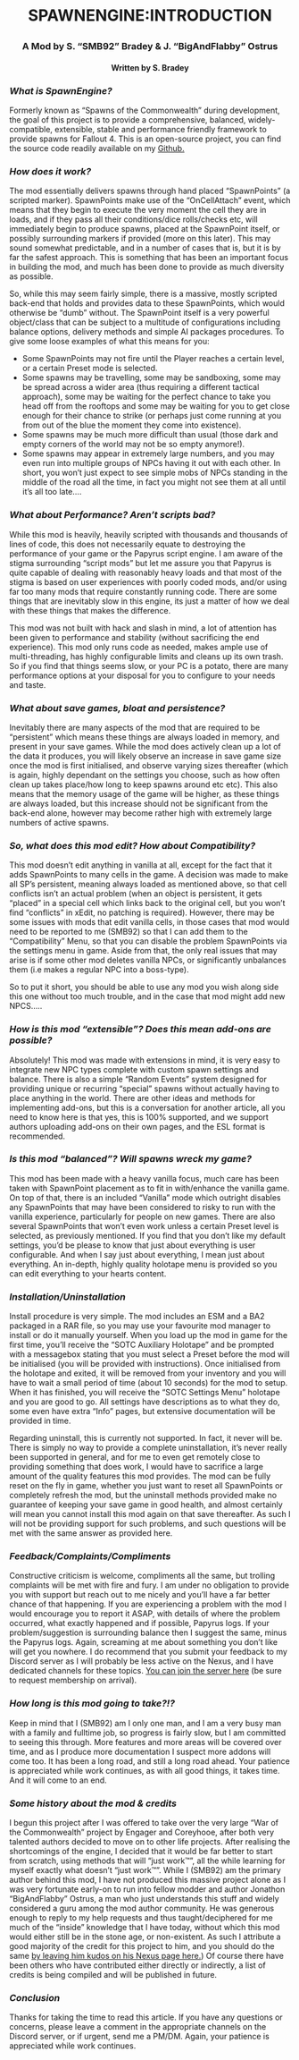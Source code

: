 # <p align="center"> SPAWNENGINE:INTRODUCTION 
### <p align="center"> A Mod by S. “SMB92” Bradey & J. “BigAndFlabby” Ostrus 
#### <p align="center"> Written by S. Bradey 
 
 
### *What is SpawnEngine?*

Formerly known as “Spawns of the Commonwealth” during development, the goal of this project is to provide a comprehensive, balanced, widely-compatible, extensible, stable and performance friendly framework to provide spawns for Fallout 4. This is an open-source project, you can find the source code readily available on my [Github.](https://github.com/SMB92/F4-SpawnEngine) 


### *How does it work?*

The mod essentially delivers spawns through hand placed “SpawnPoints” (a scripted marker). SpawnPoints make use of the “OnCellAttach” event, which means that they begin to execute the very moment the cell they are in loads, and if they pass all their conditions/dice rolls/checks etc, will immediately begin to produce spawns, placed at the SpawnPoint itself, or possibly surrounding markers if provided (more on this later). This may sound somewhat predictable, and in a number of cases that is, but it is by far the safest approach. This is something that has been an important focus in building the mod, and much has been done to provide as much diversity as possible.  
 
So, while this may seem fairly simple, there is a massive, mostly scripted back-end that holds and provides data to these SpawnPoints, which would otherwise be “dumb” without. The SpawnPoint itself is a very powerful object/class that can be subject to a multitude of configurations including balance options, delivery methods and simple AI packages procedures. To give some loose examples of what this means for you:  
- Some SpawnPoints may not fire until the Player reaches a certain level, or a certain Preset mode is selected.  
- Some spawns may be travelling, some may be sandboxing, some may be spread across a wider area (thus requiring a different tactical approach), some may be waiting for the perfect chance to take you head off from the rooftops and some may be waiting for you to get close enough for their chance to strike (or perhaps just come running at you from out of the blue the moment they come into existence). 
- Some spawns may be much more difficult than usual (those dark and empty corners of the world may not be so empty anymore!). 
- Some spawns may appear in extremely large numbers, and you may even run into multiple groups of NPCs having it out with each other.  In short, you won’t just expect to see simple mobs of NPCs standing in the middle of the road all the time, in fact you might not see them at all until it’s all too late…. 


### *What about Performance? Aren’t scripts bad?*

While this mod is heavily, heavily scripted with thousands and thousands of lines of code, this does not necessarily equate to destroying the performance of your game or the Papyrus script engine. I am aware of the stigma surrounding “script mods” but let me assure you that Papyrus is quite capable of dealing with reasonably heavy loads and that most of the stigma is based on user experiences with poorly coded mods, and/or using far too many mods that require constantly running code. There are some things that are inevitably slow in this engine, its just a matter of how we deal with these things that makes the difference.  
 
This mod was not built with hack and slash in mind, a lot of attention has been given to performance and stability (without sacrificing the end experience).  This mod only runs code as needed, makes ample use of multi-threading, has highly configurable limits and cleans up its own trash. So if you find that things seems slow, or your PC is a potato, there are many performance options at your disposal for you to configure to your needs and taste.  


### *What about save games, bloat and persistence?*

Inevitably there are many aspects of the mod that are required to be “persistent” which means these things are always loaded in memory, and present in your save games. While the mod does actively clean up a lot of the data it produces, you will likely observe an increase in save game size once the mod is first initialised, and observe varying sizes thereafter (which is again, highly dependant on the settings you choose, such as how often clean up takes place/how long to keep spawns around etc etc). This also means that the memory usage of the game will be higher, as these things are always loaded, but this increase should not be significant from the back-end alone, however may become rather high with extremely large numbers of active spawns.  


### *So, what does this mod edit? How about Compatibility?*

This mod doesn’t edit anything in vanilla at all, except for the fact that it adds SpawnPoints to many cells in the game. A decision was made to make all SP’s persistent, meaning always loaded as mentioned above, so that cell conflicts isn’t an actual problem (when an object is persistent, it gets “placed” in a special cell which links back to the original cell, but you won’t find “conflicts” in xEdit, no patching is required). However, there may be some issues with mods that edit vanilla cells, in those cases that mod would need to be reported to me (SMB92) so that I can add them to the “Compatibility” Menu, so that you can disable the problem SpawnPoints via the settings menu in game. Aside from that, the only real issues that may arise is if some other mod deletes vanilla NPCs, or significantly unbalances them (i.e makes a regular NPC into a boss-type).  
 
So to put it short, you should be able to use any mod you wish along side this one without too much trouble, and in the case that mod might add new NPCS….. 


### *How is this mod “extensible”? Does this mean add-ons are possible?*

Absolutely! This mod was made with extensions in mind, it is very easy to integrate new NPC types complete with custom spawn settings and balance. There is also a simple “Random Events” system designed for providing unique or recurring “special” spawns without actually having to place anything in the world. There are other ideas and methods for implementing add-ons, but this is a conversation for another article, all you need to know here is that yes, this is 100% supported, and we support authors uploading add-ons on their own pages, and the ESL format is recommended.  


### *Is this mod “balanced”? Will spawns wreck my game?*

This mod has been made with a heavy vanilla focus, much care has been taken with SpawnPoint placement as to fit in with/enhance the vanilla game. On top of that, there is an included “Vanilla” mode which outright disables any SpawnPoints that may have been considered to risky to run with the vanilla experience, particularly for people on new games. There are also several SpawnPoints that won’t even work unless a certain Preset level is selected, as previously mentioned. If you find that you don’t like my default settings, you’d be please to know that just about everything is user configurable. And when I say just about everything, I mean just about everything. An in-depth, highly quality holotape menu is provided so you can edit everything to your hearts content.  


### *Installation/Uninstallation*

Install procedure is very simple. The mod includes an ESM and a BA2 packaged in a RAR file, so you may use your favourite mod manager to install or do it manually yourself. When you load up the mod in game for the first time, you’ll receive the “SOTC Auxiliary Holotape” and be prompted with a messagebox stating that you must select a Preset before the mod will be initialised (you will be provided with instructions). Once initialised from the holotape and exited, it will be removed from your inventory and you will have to wait a small period of time (about 10 seconds) for the mod to setup. When it has finished, you will receive the “SOTC Settings Menu” holotape and you are good to go. All settings have descriptions as to what they do, some even have extra “Info” pages, but extensive documentation will be provided in time.  
 
Regarding uninstall, this is currently not supported. In fact, it never will be. There is simply no way to provide a complete uninstallation, it’s never really been supported in general, and for me to even get remotely close to providing something that does work, I would have to sacrifice a large amount of the quality features this mod provides. The mod can be fully reset on the fly in game, whether you just want to reset all SpawnPoints or completely refresh the mod, but the uninstall methods provided make no guarantee of keeping your save game in good health, and almost certainly will mean you cannot install this mod again on that save thereafter. As such I will not be providing support for such problems, and such questions will be met with the same answer as provided here.  
 
 
### *Feedback/Complaints/Compliments*

Constructive criticism is welcome, compliments all the same, but trolling complaints will be met with fire and fury. I am under no obligation to provide you with support but reach out to me nicely and you’ll have a far better chance of that happening. If you are experiencing a problem with the mod I would encourage you to report it ASAP, with details of where the problem occurred, what exactly happened and if possible, Papyrus logs. If your problem/suggestion is surrounding balance then I suggest the same, minus the Papyrus logs. Again, screaming at me about something you don’t like will get you nowhere. I do recommend that you submit your feedback to my Discord server as I will probably be less active on the Nexus, and I have dedicated channels for these topics. [You can join the server here](https://discord.gg/628vCrz) (be sure to request membership on arrival). 

 
### *How long is this mod going to take?!?*

Keep in mind that I (SMB92) am I only one man, and I am a very busy man with a family and fulltime job, so progress is fairly slow, but I am committed to seeing this through. More features and more areas will be covered over time, and as I produce more documentation I suspect more addons will come too. It has been a long road, and still a long road ahead. Your patience is appreciated while work continues, as with all good things, it takes time. And it will come to an end.  

 
### *Some history about the mod & credits*

I begun this project after I was offered to take over the very large “War of the Commonwealth” project by Engager and Coreyhooe, after both very talented authors decided to move on to other life projects. After realising the shortcomings of the engine, I decided that it would be far better to start from scratch, using methods that will “just work™”, all the while learning for myself exactly what doesn’t “just work™”. While I (SMB92) am the primary author behind this mod, I have not produced this massive project alone as I was very fortunate early-on to run into fellow modder and author Jonathon “BigAndFlabby” Ostrus, a man who just understands this stuff and widely considered a guru among the mod author community. He was generous enough to reply to my help requests and thus taught/deciphered for me much of the “inside” knowledge that I have today, without which this mod would either still be in the stone age, or non-existent. As such I attribute a good majority of the credit for this project to him, and you should do the same [by leaving him kudos on his Nexus page here.](https://www.nexusmods.com/fallout4/users/14649434))  Of course there have been others who have contributed either directly or indirectly, a list of credits is being compiled and will be published in future.  

 
### *Conclusion*

Thanks for taking the time to read this article. If you have any questions or concerns, please leave a comment in the appropriate channels on the Discord server, or if urgent, send me a PM/DM. Again, your patience is appreciated while work continues. 